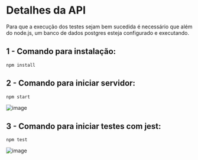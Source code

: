 
# Detalhes da API


<p>Para que a execução dos testes sejam bem sucedida é necessário que além do node.js, um banco de dados postgres esteja configurado e executando.</p>


## 1 - Comando para instalação:
<code>npm install</code>

## 2 - Comando para iniciar servidor:
<code>npm start</code>

![image](https://user-images.githubusercontent.com/66885644/182250341-a501cabf-a8e0-4765-811a-c612236c8712.png)

## 3 - Comando para iniciar testes com jest:
<code>npm test</code>

![image](https://user-images.githubusercontent.com/66885644/182250198-5f7967c1-d54d-4aa8-bda4-0e7380a3575f.png)
